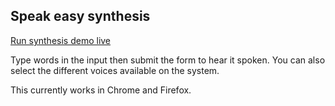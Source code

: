 ## Speak easy synthesis 
[Run synthesis demo live](https://gautam08/Cloud-Titans.github.io/speech_synthesis_gautam08_file/)

Type words in the input then submit the form to hear it spoken. You can also select the different voices available on the system.

This currently works in Chrome and Firefox.
